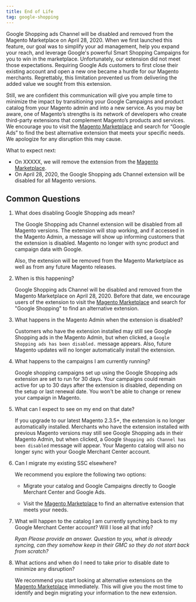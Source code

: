 ```yaml
---
title: End of Life
tag: google-shopping
---
```



Google Shopping ads Channel will be disabled and removed from the Magento Marketplace on April 28, 2020. When we first launched this feature, our goal was to simplify your ad management, help you expand your reach, and leverage Google's powerful Smart Shopping Campaigns for you to win in the marketplace. Unfortunately, our extension did not meet those expectations. Requiring Google Ads customers to first close their existing account and open a new one became a hurdle for our Magento merchants. Regrettably, this limitation prevented us from delivering the added value we sought from this extension.

Still, we are confident this communication will give you ample time to minimize the impact by transitioning your Google Campaigns and product catalog from your Magento admin and into a new service. As you may be aware, one of Magento’s strengths is its network of developers who create third-party extensions that complement Magento’s products and services. We encourage you to visit the [Magento Marketplace](https://marketplace.magento.com/) and search for “Google Ads” to find the best alternative extension that meets your specific needs. We apologize for any disruption this may cause.

What to expect next:

- On XXXXX, we will remove the extension from the [Magento Marketplace](https://marketplace.magento.com/).
- On April 28, 2020, the Google Shopping ads Channel extension will be disabled for all Magento versions.

## Common Questions

1. What does disabling Google Shopping ads mean?

    The Google Shopping ads Channel extension will be disabled from all Magento versions. The extension will stop working, and if accessed in the Magento Admin, a message will show up informing customers that the extension is disabled. Magento no longer with sync product and campaign data with Google.

    Also, the extension will be removed from the Magento Marketplace as well as from any future Magento releases.

1. When is this happening?

    Google Shopping ads Channel will be disabled and removed from the Magento Marketplace on April 28, 2020. Before that date, we encourage users of the extension to visit the [Magento Marketplace](https://marketplace.magento.com/) and search for "Google Shopping" to find an alternative extension.

1. What happens in the Magento Admin when the extension is disabled?

    Customers who have the extension installed may still see Google Shopping ads in the Magento Admin, but when clicked, a `Google Shopping ads has been disabled.` message appears. Also, future Magento updates will no longer automatically install the extension.

1. What happens to the campaigns I am currently running?

    Google shopping campaigns set up using the Google Shopping ads extension are set to run for 30 days. Your campaigns could remain active for up to 30 days after the extension is disabled, depending on the setup or last renewal date. You won't be able to change or renew your campaign in Magento.

1. What can I expect to see on my end on that date? 

    If you upgrade to our latest Magento 2.3.5+, the extension is no longer automatically installed. Merchants who have the extension installed with previous Magento versions may still see Google Shopping ads in their Magento Admin, but when clicked, a Google `Shopping ads Channel has been disabled` message will appear.  Your Magento catalog will also no longer sync with your Google Merchant Center account.

1. Can I migrate my existing SSC elsewhere?

    We recommend you explore the following two options: 

    - Migrate your catalog and Google Campaigns directly to Google Merchant Center and Google Ads.

    - Visit the [Magento Marketplace](https://marketplace.magento.com/) to find an alternative extension that meets your needs.

1. What will happen to the catalog I am currently synching back to my Google Merchant Center account? Will I lose all that info?

    _Ryan Please provide an answer. Question to you, what is already syncing, can they somehow keep in their GMC so they do not start back from scratch?_

1. What actions and when do I need to take prior to disable date to minimize any disruption?

    We recommend you start looking at alternative extensions on the [Magento Marketplace](https://marketplace.magento.com/) immediately. This will give you the most time to identify and begin migrating your information to the new extension.

<!---
The following two questions are for our CSM (internal) team only. This should allow them to have a conversation with those customers who decide to call to ask about this.

1. Why is this happening?

   When we first launched this feature, our goal was to simplify your ad management, help you expand your reach, and leverage Google’s powerful Smart Shopping Campaigns for you to win in the marketplace. Unfortunately, our extension did not deliver the added value we sought to provide to you. As you may have been aware, existing Google Ads customers were not able to utilize our extension without first having to close their existing account and open a new one through our onboarding process. This additional step and the time required to complete it became a hurdle for our merchants. This complexity led us to make the difficult decision to shut our service down.
--->

